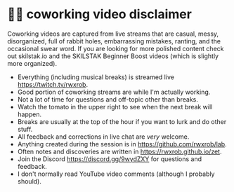 # 🤔💭 coworking video disclaimer

Coworking videos are captured from live streams that are casual, messy, disorganized, full of rabbit holes, embarrassing mistakes, ranting, and the occasional swear word. If you are looking for more polished content check out skilstak.io and the SKILSTAK Beginner Boost videos (which is slightly more organized).

* Everything (including musical breaks) is streamed live <https://twitch.tv/rwxrob>.
* Good portion of coworking streams are while I'm actually working.
* Not a lot of time for questions and off-topic other than breaks.
* Watch the tomato in the upper right to see when the next break will happen.
* Breaks are usually at the top of the hour if you want to lurk and do other stuff.
* All feedback and corrections in live chat are *very* welcome.
* Anything created during the session is in <https://github.com/rwxrob/lab>.
* Often notes and discoveries are written in <https://rwxrob.github.io/zet>.
* Join the Discord <https://discord.gg/9wydZXY> for questions and feedback.
* I don't normally read YouTube video comments (although I probably should).

